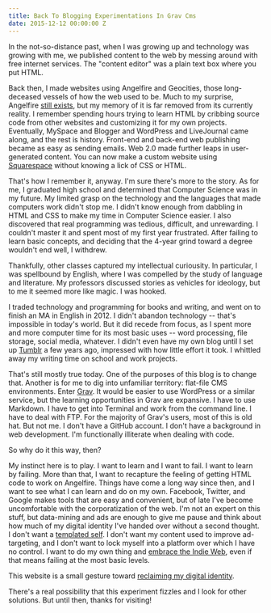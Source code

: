 ```yaml
---
title: Back To Blogging Experimentations In Grav Cms
date: 2015-12-12 00:00:00 Z
---
```


In the not-so-distance past, when I was growing up and technology was growing with me, we published content to the web by messing around with free internet services. The "content editor" was a plain text box where you put HTML.

Back then, I made websites using Angelfire and Geocities, those long-deceased vessels of how the web used to be. Much to my surprise, Angelfire [still exists](http://http://www.angelfire.lycos.com/), but my memory of it is far removed from its currently reality. I remember spending hours trying to learn HTML by cribbing source code from other websites and customizing it for my own projects. Eventually, MySpace and Blogger and WordPress and LiveJournal came along, and the rest is history. Front-end and back-end web publishing became as easy as sending emails. Web 2.0 made further leaps in user-generated content. You can now make a custom website using [Squarespace](http://squarespace.com) without knowing a lick of CSS or HTML.

That's how I remember it, anyway. I'm sure there's more to the story. As for me, I graduated high school and determined that Computer Science was in my future. My limited grasp on the technology and the languages that made computers work didn't stop me. I didn't know enough from dabbling in HTML and CSS to make my time in Computer Science easier. I also discovered that real programming was tedious, difficult, and unrewarding. I couldn't master it and spent most of my first year frustrated. After failing to learn basic concepts, and deciding that the 4-year grind toward a degree wouldn't end well, I withdrew.

Thankfully, other classes captured my intellectual curiousity. In particular, I was spellbound by English, where I was compelled by the study of language and literature. My professors discussed stories as vehicles for ideology, but to me it seemed more like magic. I was hooked.

I traded technology and programming for books and writing, and went on to finish an MA in English in 2012. I didn't abandon technology -- that's impossible in today's world. But it did recede from focus, as I spent more and more computer time for its most basic uses -- word processing, file storage, social media, whatever. I didn't even have my own blog until I set up [Tumblr](http://willreadbooksformoney.tumblr.com) a few years ago, impressed with how little effort it took. I whittled away my writing time on school and work projects.

That's still mostly true today. One of the purposes of this blog is to change that. Another is for me to dig into unfamiliar territory: flat-file CMS environments. Enter [Grav](http://getgrav.org). It would be easier to use WordPress or a similar service, but the learning opportunities in Grav are expansive. I have to use Markdown. I have to get into Terminal and work from the command line. I have to deal with FTP. For the majority of Grav's users, most of this is old hat. But not me. I don't have a GitHub account. I don't have a background in web development. I'm functionally illiterate when dealing with code.

So why do it this way, then?

My instinct here is to play. I want to learn and I want to fail. I want to learn by failing. More than that, I want to recapture the feeling of getting HTML code to work on Angelfire. Things have come a long way since then, and I want to see what I can learn and do on my own. Facebook, Twitter, and Google makes tools that are easy and convenient, but of late I've become uncomfortable with the corporatization of the web. I'm not an expert on this stuff, but data-mining and ads are enough to give me pause and think about how much of my digital identity I've handed over without a second thought. I don't want a [templated self](http://cyborganthropology.com/Templated_Self). I don't want my content used to improve ad-targeting, and I don't want to lock myself into a platform over which I have no control. I want to do my own thing and [embrace the Indie Web](http://2014trends.hackeducation.com/indie.html), even if that means failing at the most basic levels.

This website is a small gesture toward [reclaiming my digital identity](http://reclaim.hackeducation.com).

There's a real possibility that this experiment fizzles and I look for other solutions. But until then, thanks for visiting!
